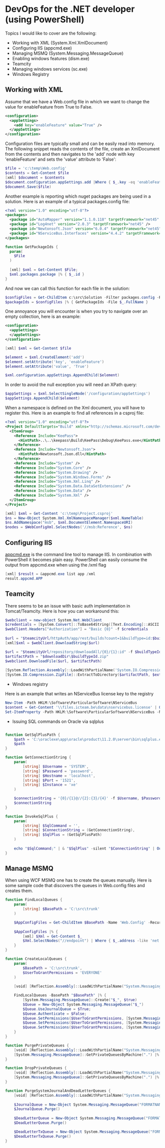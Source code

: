 # DevOps for the .NET developer (using PowerShell)

Topics I would like to cover are the following:
* Working with XML (System.Xml.XmlDocument)
* Configuring IIS (appcmd.exe)
* Managing MSMQ (System.Messaging.MessageQueue)
* Enabling windows features (dism.exe)
* Teamcity
* Managing windows services (sc.exe)
* Windows Registry

## Working with XML 

Assume that we have a Web.config file in which we want to change the value for enableFeature from True to False.

```Xml
<configuration>
  <appSettings>
    <add key="enableFeature" value="True" />
  </appSettings>
</configuration>
```

Configuration files are typically small and can be easily read into memory. The following snippet reads the contents of the file, create an XmlDocument from the contents and then navigates to the 'add' node with key 'enableFeature' and sets the 'value' attribute to 'False':

```PowerShell
$file = 'c:\temp\Web.config'
$contents = Get-Content $file
[xml] $document = $contents
$document.configuration.appSettings.add |Where { $_.key -eq 'enableFeature' } |% { $_.value = 'False' }
$document.Save($file)
```

Another example is reporting which nuget packages are being used in a solution. Here is an example of a typical packages.config file:

```Xml
<?xml version="1.0" encoding="utf-8"?>
<packages>
  <package id="AutoMapper" version="1.1.0.118" targetFramework="net45" />
  <package id="Log4net" version="2.0.3" targetFramework="net45" />
  <package id="Newtonsoft.Json" version="6.0.4" targetFramework="net45" />
  <package id="NServiceBus.Interfaces" version="4.4.2" targetFramework="net45" />
</packages>
```

```PowerShell
function GetPackageIds {
  param(
    $File
  )
  
  [xml] $xml = Get-Content $File; 
  $xml.packages.package |% { $_.id }
}
```

And now we can call this function for each file in the solution:

```PowerShell
$configFiles = Get-ChildItem c:\src\Solution -Filter packages.config -Recurse
$packageIds = $configFiles |% { GetPackageIds -File $_.FullName }
```

One annoyance you will encounter is when you try to navigate over an empty collection, here is an example:

```Xml
<configuration>
  <appSettings>
  </appSettings>
</configuration>
```


```PowerShell
[xml] $xml = Get-Content $file

$element = $xml.CreateElement('add')
$element.setAttribute('key', 'enableFeature')
$element.setAttribute('value', 'True')

$xml.configuration.appSettings.AppendChild($element)
```

In order to avoid the null exception you will need an XPath query:

```PowerShell
$appSettings = $xml.SelectSingleNode('/configuration/appSettings')
$appSettings.AppendChild($element)
```

When a namespace is defined on the Xml document, you will have to register this. 
Here is an example to find all references in a csproj file:

```Xml
<?xml version="1.0" encoding="utf-8"?>
<Project DefaultTargets="Build" xmlns="http://schemas.microsoft.com/developer/msbuild/2003" ToolsVersion="4.0">
  <ItemGroup>
    <Reference Include="KeePass">
      <HintPath>..\..\keepass\Build\KeePass\Debug\KeePass.exe</HintPath>
    </Reference>
    <Reference Include="Newtonsoft.Json">
      <HintPath>Newtonsoft.Json.dll</HintPath>
    </Reference>
    <Reference Include="System" />
    <Reference Include="System.Core" />
    <Reference Include="System.Drawing" />
    <Reference Include="System.Windows.Forms" />
    <Reference Include="System.Xml.Linq" />
    <Reference Include="System.Data.DataSetExtensions" />
    <Reference Include="System.Data" />
    <Reference Include="System.Xml" />
  </ItemGroup>
</Project>
```

```PowerShell
[xml] $xml = Get-Content 'c:\temp\Project.csproj'
$ns = New-Object System.Xml.XmlNamespaceManager($xml.NameTable)
$ns.AddNamespace("msb", $xml.DocumentElement.NamespaceURI)
$nodes = $WebConfigXml.SelectNodes('//msb:Reference', $ns)
```

## Configuring IIS

[appcmd.exe](http://www.iis.net/learn/get-started/getting-started-with-iis/getting-started-with-appcmdexe) is the command line tool to manage IIS. In combination with PowerShell it becomes plain easy.
PowerShell can easily consume the output from appcmd.exe when  using the /xml flag

```PowerShell
[xml] $result = &appcmd.exe list app /xml
result.appcmd.APP
```

## Teamcity

There seems to be an issue with basic auth implementation in Tomcat/Teamcity. Here is how you can workaround this:

```PowerShell
$webclient = new-object System.Net.WebClient
$credentials = [System.Convert]::ToBase64String([Text.Encoding]::ASCII.GetBytes($username + ":" + $password))
$webClient.Headers["Authorization"] = "Basic {0}" -f $credentials   
    
$url = "$teamcityUrl/httpAuth/app/rest/builds?count=1&buildType=id:$buildTypeId&locator=branch:name:$branchName,status:SUCCESS"
[xml]$xml = $webClient.DownloadString($url)

$url = "$teamcityUrl/repository/downloadAll/{0}/{1}:id" -f $buildTypeId, $buildId
$artifactPath = "$downloadDir\$buildTypeId.zip"
$webclient.DownloadFile($url, $artifactPath)
        
[System.Reflection.Assembly]::LoadWithPartialName('System.IO.Compression.FileSystem') | Out-Null
[System.IO.Compression.ZipFile]::ExtractToDirectory($artifactPath, $extractDir)
```

* Windows registry

Here is an example that writes an NServiceBus license key to the registry

```PowerShell
New-Item -Path HKLM:\Software\ParticularSoftware\NServiceBus
$content = Get-Content '\\files.icteam.be\data\nservicebus.license' | Out-String; 
Set-ItemProperty -Path HKLM:\Software\ParticularSoftware\NServiceBus -Name License -Force -Value $content"
```

* Issuing SQL commands on Oracle via sqlplus

```PowerShell

function GetSqlPlusPath {
	$path = 'C:\oraclexe\app\oracle\product\11.2.0\server\bin\sqlplus.exe'
	$path
}

function GetConnectionString {
	param(
		[string] $Username = 'SYSTEM',
		[string] $Password = 'password',
		[string] $Hostname = 'localhost',
		[string] $Port = '1521',
		[string] $Instance = 'xe'
	)

	$connectionString = '{0}/{1}@//{2}:{3}/{4}' -f $Username, $Password, $Hostname, $Port, $Instance
	$connectionString
}

function InvokeSqlPlus {
    param(
        [string] $SqlCommand = '',
        [string] $ConnectionString = (GetConnectionString),
		[string] $SqlPlus = (GetSqlPlusPath)
    )
    
    echo "$SqlCommand;" | & "$SqlPlus" -silent "$ConnectionString" | Out-Null
}
```

## Manage MSMQ

When using WCF MSMQ one has to create the queues manually. Here is some sample code that discovers the queues in Web.config files and creates them.

```PowerShell
function FindLocalQueues {
    param(
		[string] $BasePath = 'C:\src\trunk'
    )

	$AppConfigFiles = Get-ChildItem $BasePath -Name 'Web.Config' -Recurse |% { "$BasePath\$_" }
	
	$AppConfigFiles |% { 
		[xml] $Xml = Get-Content $_
		$Xml.SelectNodes("//endpoint") | Where { $_.address -like 'net.msmq://localhost/*' } |% { $_.GetAttribute("address") } |% { $_.Replace("net.msmq://localhost/private/", ".\private$\")  }
	}
}

function CreateLocalQueues {
	param(
		$BasePath = 'C:\src\trunk',
		$UserToGrantPermissions = 'EVERYONE'
	)
	
    [void] [Reflection.Assembly]::LoadWithPartialName("System.Messaging")

    FindLocalQueues -BasePath "$BasePath" |% { 
		[System.Messaging.MessageQueue]::Create("$_", $true) 
		$Queue = New-Object System.Messaging.MessageQueue("$_")
		$Queue.UseJournalQueue = $True; 
		$Queue.Authenticate = $False;
        $Queue.SetPermissions($UserToGrantPermissions, [System.Messaging.MessageQueueAccessRights]::ReceiveMessage, [System.Messaging.AccessControlEntryType]::Allow)
        $Queue.SetPermissions($UserToGrantPermissions, [System.Messaging.MessageQueueAccessRights]::PeekMessage, [System.Messaging.AccessControlEntryType]::Allow)
        $Queue.SetPermissions($UserToGrantPermissions, [System.Messaging.MessageQueueAccessRights]::WriteMessage, [System.Messaging.AccessControlEntryType]::Allow)		
	}
}

function PurgePrivateQueues {
    [void] [Reflection.Assembly]::LoadWithPartialName("System.Messaging")
    [System.Messaging.MessageQueue]::GetPrivateQueuesByMachine(".") |% { $_.Purge(); }
}

function DropPrivateQueues {
    [void] [Reflection.Assembly]::LoadWithPartialName("System.Messaging")
    [System.Messaging.MessageQueue]::GetPrivateQueuesByMachine(".") |% { [System.Messaging.MessageQueue]::Delete($_.Path) }
}

function PurgeSystemJournalAndDeadLetterQueues {
    [void] [Reflection.Assembly]::LoadWithPartialName("System.Messaging")
	
	$JournalQueue = New-Object System.Messaging.MessageQueue("FORMATNAME:DIRECT=OS:.\SYSTEM$;JOURNAL")
	$JournalQueue.Purge()
	
	$DeadLetterQueue = New-Object System.Messaging.MessageQueue("FORMATNAME:DIRECT=OS:.\SYSTEM$;DEADLETTER")
	$DeadLetterQueue.Purge()

	$DeadLetterTxQueue = New-Object System.Messaging.MessageQueue("FORMATNAME:DIRECT=OS:.\SYSTEM$;DEADXACT")
	$DeadLetterTxQueue.Purge()	
}
```
